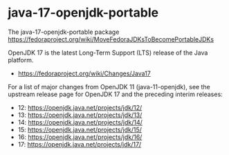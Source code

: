 # java-17-openjdk-portable

The java-17-openjdk-portable package
https://fedoraproject.org/wiki/MoveFedoraJDKsToBecomePortableJDKs

OpenJDK 17 is the latest Long-Term Support (LTS) release of the Java platform.

* https://fedoraproject.org/wiki/Changes/Java17

For a list of major changes from OpenJDK 11 (java-11-openjdk), see the upstream
release page for OpenJDK 17 and the preceding interim releases:

* 12: https://openjdk.java.net/projects/jdk/12/
* 13: https://openjdk.java.net/projects/jdk/13/
* 14: https://openjdk.java.net/projects/jdk/14/
* 15: https://openjdk.java.net/projects/jdk/15/
* 16: https://openjdk.java.net/projects/jdk/16/
* 17: https://openjdk.java.net/projects/jdk/17/
